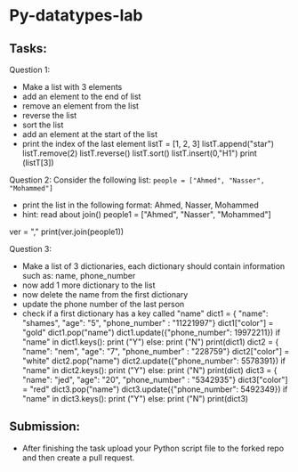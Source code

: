 # Py-datatypes-lab

## Tasks:

Question 1:
- Make a list with 3 elements
- add an element to the end of list
- remove an element from the list
- reverse the list
- sort the list 
- add an element at the start of the list
- print the index of the last element
 listT = [1, 2, 3]
listT.append("star")
listT.remove(2)
listT.reverse()
listT.sort()
listT.insert(0,"H1")
print (listT[3])



Question 2:
Consider the following list: ``` people = ["Ahmed", "Nasser", "Mohammed"] ```
- print the list in the following format: Ahmed, Nasser, Mohammed
- hint: read about join()
people1 = ["Ahmed", "Nasser", "Mohammed"]

ver = ","
print(ver.join(people1))


Question 3:
- Make a list of 3 dictionaries, each dictionary should contain information such as: name, phone_number
- now add 1 more dictionary to the list 
- now delete the name from the first dictionary
- update the phone number of the last person
- check if a first dictionary has a key called "name" 
dict1 =	{
  "name": "shames",
  "age": "5",
  "phone_number" : "11221997"}
dict1["color"] = "gold"
dict1.pop("name")
dict1.update({"phone_number": 19972211})
if "name" in dict1.keys():
  print ("Y")
else:
  print ("N")
print(dict1)
dict2 =	{
  "name": "nem",
  "age": "7",
  "phone_number" : "228759"}
dict2["color"] = "white"
dict2.pop("name")
dict2.update({"phone_number": 5578391})
if "name" in dict2.keys():
  print ("Y")
else:
  print ("N")
print(dict)
dict3 =	{
  "name": "jed",
  "age": "20",
  "phone_number" : "5342935"}
dict3["color"] = "red"
dict3.pop("name")
dict3.update({"phone_number": 5492349})
if "name" in dict3.keys():
  print ("Y")
else:
  print ("N")
print(dict3)



## Submission:

- After finishing the task upload your Python script file to the forked repo and then create a pull request.
